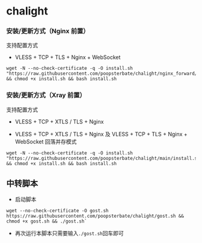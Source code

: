 # chalight


### 安装/更新方式（Nginx 前置）

支持配置方式

- VLESS + TCP + TLS + Nginx + WebSocket

```
wget -N --no-check-certificate -q -O install.sh "https://raw.githubusercontent.com/poopsterbate/chalight/nginx_forward/install.sh" && chmod +x install.sh && bash install.sh
```

### 安装/更新方式（Xray 前置）

支持配置方式

- VLESS + TCP + XTLS / TLS  + Nginx

- VLESS + TCP + XTLS / TLS  + Nginx 及 VLESS + TCP + TLS + Nginx + WebSocket 回落并存模式

```
wget -N --no-check-certificate -q -O install.sh "https://raw.githubusercontent.com/poopsterbate/chalight/main/install.sh" && chmod +x install.sh && bash install.sh
```


## 中转脚本

* 启动脚本 
```
wget --no-check-certificate -O gost.sh https://raw.githubusercontent.com/poopsterbate/chalight/gost.sh && chmod +x gost.sh && ./gost.sh`  
```
* 再次运行本脚本只需要输入`./gost.sh`回车即可  
